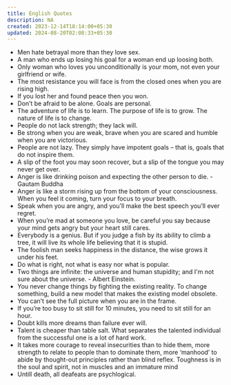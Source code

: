 ```yaml
---
title: English Quotes
description: NA
created: 2023-12-14T18:14:00+05:30
updated: 2024-08-20T02:08:33+05:30
---
```



- Men hate betrayal more than they love sex.
- A man who ends up losing his goal for a woman end up loosing both.
- Only woman who loves you unconditionally is your mom, not even your girlfriend or wife.
- The most resistance you will face is from the closed ones when you are rising high.
- If you lost her and found peace then you won.
- Don’t be afraid to be alone. Goals are personal.
- The adventure of life is to learn. The purpose of life is to grow. The nature of life is to change.
- People do not lack strength; they lack will.
- Be strong when you are weak, brave when you are scared and humble when you are victorious.
- People are not lazy. They simply have impotent goals – that is, goals that do not inspire them.
- A slip of the foot you may soon recover, but a slip of the tongue you may never get over.
- Anger is like drinking poison and expecting the other person to die. - Gautam Buddha
- Anger is like a storm rising up from the bottom of your consciousness. When you feel it coming, turn your focus to your breath.
- Speak when you are angry, and you’ll make the best speech you’ll ever regret.
- When you’re mad at someone you love, be careful you say because your mind gets angry but your heart still cares.
- Everybody is a genius. But if you judge a fish by its ability to climb a tree, it will live its whole life believing that it is stupid.
- The foolish man seeks happiness in the distance, the wise grows it under his feet.
- Do what is right, not what is easy nor what is popular.
- Two things are infinite: the universe and human stupidity; and I'm not sure about the universe. - Albert Einstein.
- You never change things by fighting the existing reality. To change something, build a new model that makes the existing model obsolete.
- You can’t see the full picture when you are in the frame.
- If you’re too busy to sit still for 10 minutes, you need to sit still for an hour.
- Doubt kills more dreams than failure ever will.
- Talent is cheaper than table salt. What separates the talented individual from the successful one is a lot of hard work.
- It takes more courage to reveal insecurities than to hide them, more strength to relate to people than to dominate them, more ‘manhood’ to abide by thought-out principles rather than blind reflex. Toughness is in the soul and spirit, not in muscles and an immature mind
- Untill death, all deafeats are psychlogical.
